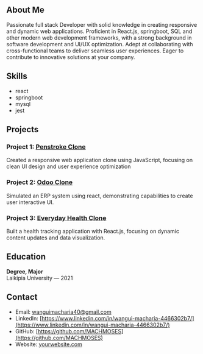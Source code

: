 
## About Me
Passionate full stack Developer with solid knowledge in creating responsive and dynamic web applications. Proficient in React.js, springboot, SQL and other modern web development frameworks, with a strong background in software development and UI/UX optimization. Adept at collaborating with cross-functional teams to deliver seamless user experiences. Eager to contribute to innovative solutions at your company.

## Skills
- react
- springboot
- mysql
- jest

## Projects

### Project 1: [Penstroke Clone](https://github.com/kmuchina/PenstrokeClone)
Created a responsive web application clone using JavaScript, focusing on clean UI design and user experience optimization

### Project 2: [Odoo Clone](https://github.com/MACHMOSES/odoo-clone)
Simulated an ERP system using react, demonstrating capabilities to create user interactive UI.

### Project 3: [Everyday Health Clone](https://github.com/MACHMOSES/EverydayHealthClone)
Built a health tracking application with React.js, focusing on dynamic content updates and data visualization.



## Education

**Degree, Major**  
Laikipia University — 2021

## Contact

- Email: wanguimacharia40@gmail.com  
- LinkedIn: [https://www.linkedin.com/in/wangui-macharia-4466302b7/](https://www.linkedin.com/in/wangui-macharia-4466302b7/)  
- GitHub: [https://github.com/MACHMOSES](https://github.com/MACHMOSES)  
- Website: [yourwebsite.com](https://yourwebsite.com)